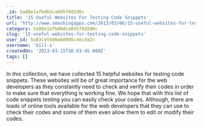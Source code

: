 ```yaml
---
_id: 5a88e1afbd6dca0d5f0d2d6c
title: '15 Useful Websites For Testing Code Snippets'
url: 'http://www.smashingapps.com/2013/03/06/15-useful-websites-for-testing-code-snippets.html'
category: 5a88e1afbd6dca0d5f0d2d6c
slug: '15-useful-websites-for-testing-code-snippets'
user_id: 5a83ce59d6eb0005c4ecda2c
username: 'bill-s'
createdOn: '2013-03-15T16:03:45.000Z'
tags: []
---
```


In this collection, we have collected 15 helpful websites for testing code snippets. These websites will be of great importance for the web developers as they constantly need to check and verify their codes in order to make sure that everything is working fine. We hope that with this list of code snippets testing you can easily check your codes. Although, there are loads of online tools available for the web developers that they can use to check their codes and some of them even allow them to edit or modify their codes.
